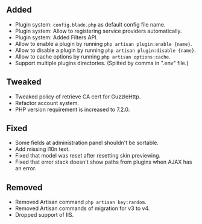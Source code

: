 ## Added

- Plugin system: `config.blade.php` as default config file name.
- Plugin system: Allow to registering service providers automatically.
- Plugin system: Added Filters API.
- Allow to enable a plugin by running `php artisan plugin:enable {name}`.
- Allow to disable a plugin by running `php artisan plugin:disable {name}`.
- Allow to cache options by running `php artisan options:cache`.
- Support multiple plugins directories. (Splited by comma in ".env" file.)

## Tweaked

- Tweaked policy of retrieve CA cert for GuzzleHttp.
- Refactor account system.
- PHP version requirement is increased to 7.2.0.

## Fixed

- Some fields at administration panel shouldn't be sortable.
- Add missing l10n text.
- Fixed that model was reset after resetting skin previewing.
- Fixed that error stack doesn't show paths from plugins when AJAX has an error.

## Removed

- Removed Artisan command `php artisan key:random`.
- Removed Artisan commands of migration for v3 to v4.
- Dropped support of IIS.
